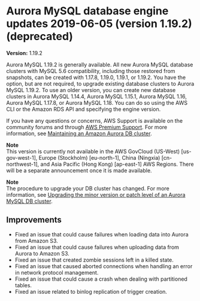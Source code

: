 # Aurora MySQL database engine updates 2019\-06\-05 \(version 1\.19\.2\) \(deprecated\)<a name="AuroraMySQL.Updates.1192"></a>

**Version:** 1\.19\.2

 Aurora MySQL 1\.19\.2 is generally available\. All new Aurora MySQL database clusters with MySQL 5\.6 compatibility, including those restored from snapshots, can be created with 1\.17\.8, 1\.19\.0, 1\.19\.1, or 1\.19\.2\. You have the option, but are not required, to upgrade existing database clusters to Aurora MySQL 1\.19\.2\. To use an older version, you can create new database clusters in Aurora MySQL 1\.14\.4, Aurora MySQL 1\.15\.1, Aurora MySQL 1\.16, Aurora MySQL 1\.17\.8, or Aurora MySQL 1\.18\. You can do so using the AWS CLI or the Amazon RDS API and specifying the engine version\. 

 If you have any questions or concerns, AWS Support is available on the community forums and through [AWS Premium Support](http://aws.amazon.com/support)\. For more information, see [Maintaining an Amazon Aurora DB cluster](USER_UpgradeDBInstance.Maintenance.md)\. 

**Note**  
 This version is currently not available in the AWS GovCloud \(US\-West\) \[us\-gov\-west\-1\], Europe \(Stockholm\) \[eu\-north\-1\], China \(Ningxia\) \[cn\-northwest\-1\], and Asia Pacific \(Hong Kong\) \[ap\-east\-1\] AWS Regions\. There will be a separate announcement once it is made available\. 

**Note**  
The procedure to upgrade your DB cluster has changed\. For more information, see [Upgrading the minor version or patch level of an Aurora MySQL DB cluster](AuroraMySQL.Updates.Patching.md)\.

## Improvements<a name="AuroraMySQL.Updates.1192.Improvements"></a>
+  Fixed an issue that could cause failures when loading data into Aurora from Amazon S3\. 
+  Fixed an issue that could cause failures when uploading data from Aurora to Amazon S3\. 
+  Fixed an issue that created zombie sessions left in a killed state\. 
+  Fixed an issue that caused aborted connections when handling an error in network protocol management\. 
+  Fixed an issue that could cause a crash when dealing with partitioned tables\. 
+  Fixed an issue related to binlog replication of trigger creation\. 